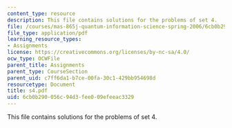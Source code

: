 ```yaml
---
content_type: resource
description: This file contains solutions for the problems of set 4.
file: /courses/mas-865j-quantum-information-science-spring-2006/6cb0b290056c94d3fee009efeeac3329_s4.pdf
file_type: application/pdf
learning_resource_types:
- Assignments
license: https://creativecommons.org/licenses/by-nc-sa/4.0/
ocw_type: OCWFile
parent_title: Assignments
parent_type: CourseSection
parent_uid: c7ff6da1-b7ce-00fa-30c1-429bb954698d
resourcetype: Document
title: s4.pdf
uid: 6cb0b290-056c-94d3-fee0-09efeeac3329
---
```

This file contains solutions for the problems of set 4.